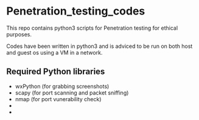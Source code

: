 # Penetration_testing_codes
This repo contains python3 scripts for Penetration testing for ethical purposes.

Codes have been written in python3 and is adviced to be run on both host and guest os using a VM in a network.

<h2>Required Python libraries</h2>

<ul>
  <li>wxPython (for grabbing screenshots)</li>
  <li>scapy (for port scanning and packet sniffing)</li>
  <li>nmap (for port vunerability check)</li>
  <li></li>
  <li></li>
</ul>
